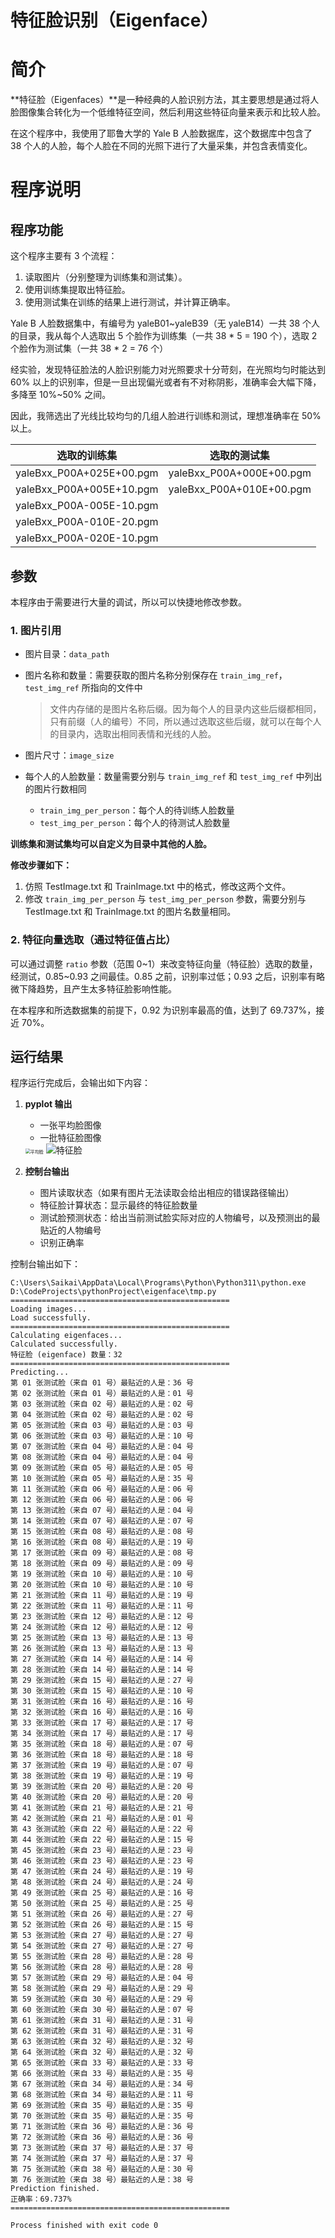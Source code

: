 # 特征脸识别（Eigenface）



# 简介

**特征脸（Eigenfaces）**是一种经典的人脸识别方法，其主要思想是通过将人脸图像集合转化为一个低维特征空间，然后利用这些特征向量来表示和比较人脸。

在这个程序中，我使用了耶鲁大学的 Yale B 人脸数据库，这个数据库中包含了 38 个人的人脸，每个人脸在不同的光照下进行了大量采集，并包含表情变化。



# 程序说明

## 程序功能

这个程序主要有 3 个流程：

1. 读取图片（分别整理为训练集和测试集）。
2. 使用训练集提取出特征脸。
3. 使用测试集在训练的结果上进行测试，并计算正确率。

Yale B 人脸数据集中，有编号为 yaleB01~yaleB39（无 yaleB14）一共 38 个人的目录，我从每个人选取出 5 个脸作为训练集（一共 38 * 5 = 190 个），选取 2 个脸作为测试集（一共 38 * 2 = 76 个）

经实验，发现特征脸法的人脸识别能力对光照要求十分苛刻，在光照均匀时能达到 60% 以上的识别率，但是一旦出现偏光或者有不对称阴影，准确率会大幅下降，多降至 10%~50% 之间。

因此，我筛选出了光线比较均匀的几组人脸进行训练和测试，理想准确率在 50% 以上。

|       选取的训练集       |       选取的测试集       |
| :----------------------: | :----------------------: |
| yaleBxx_P00A+025E+00.pgm | yaleBxx_P00A+000E+00.pgm |
| yaleBxx_P00A+005E+10.pgm | yaleBxx_P00A+010E+00.pgm |
| yaleBxx_P00A-005E-10.pgm |                          |
| yaleBxx_P00A-010E-20.pgm |                          |
| yaleBxx_P00A-020E-10.pgm |                          |



## 参数

本程序由于需要进行大量的调试，所以可以快捷地修改参数。

### 1. 图片引用

- 图片目录：`data_path`

- 图片名称和数量：需要获取的图片名称分别保存在 `train_img_ref`，`test_img_ref` 所指向的文件中

  > 文件内存储的是图片名称后缀。因为每个人的目录内这些后缀都相同，只有前缀（人的编号）不同，所以通过选取这些后缀，就可以在每个人的目录内，选取出相同表情和光线的人脸。

- 图片尺寸：`image_size`

- 每个人的人脸数量：数量需要分别与 `train_img_ref` 和 `test_img_ref` 中列出的图片行数相同

  - `train_img_per_person`：每个人的待训练人脸数量
  - `test_img_per_person`：每个人的待测试人脸数量




**训练集和测试集均可以自定义为目录中其他的人脸。**

**修改步骤如下：**

1. 仿照 TestImage.txt 和 TrainImage.txt 中的格式，修改这两个文件。
2. 修改 `train_img_per_person` 与 `test_img_per_person` 参数，需要分别与 TestImage.txt 和 TrainImage.txt 的图片名数量相同。



### 2. 特征向量选取（通过特征值占比）

可以通过调整 `ratio` 参数（范围 0~1）来改变特征向量（特征脸）选取的数量，经测试，0.85~0.93 之间最佳。0.85 之前，识别率过低；0.93 之后，识别率有略微下降趋势，且产生太多特征脸影响性能。

在本程序和所选数据集的前提下，0.92 为识别率最高的值，达到了 69.737%，接近 70%。



## 运行结果

程序运行完成后，会输出如下内容：

1. **pyplot 输出**

   - 一张平均脸图像
   - 一批特征脸图像

   <img src="https://static.saikaisa.top:443/img/image-20231213155759039_repeat_1702454355568__959411.png" alt="平均脸" style="zoom: 50%;" />

   <img src="https://static.saikaisa.top:443/img/image-20231213155824215_repeat_1702454349138__629664.png" alt="特征脸"  />

2. **控制台输出**

   - 图片读取状态（如果有图片无法读取会给出相应的错误路径输出）
   - 特征脸计算状态：显示最终的特征脸数量
   - 测试脸预测状态：给出当前测试脸实际对应的人物编号，以及预测出的最贴近的人物编号
   - 识别正确率

控制台输出如下：

```
C:\Users\Saikai\AppData\Local\Programs\Python\Python311\python.exe D:\CodeProjects\pythonProject\eigenface\tmp.py 
=================================================
Loading images...
Load successfully.
=================================================
Calculating eigenfaces...
Calculated successfully.
特征脸 (eigenface) 数量：32
=================================================
Predicting...
第 01 张测试脸（来自 01 号）最贴近的人是：36 号
第 02 张测试脸（来自 01 号）最贴近的人是：01 号
第 03 张测试脸（来自 02 号）最贴近的人是：02 号
第 04 张测试脸（来自 02 号）最贴近的人是：02 号
第 05 张测试脸（来自 03 号）最贴近的人是：03 号
第 06 张测试脸（来自 03 号）最贴近的人是：10 号
第 07 张测试脸（来自 04 号）最贴近的人是：04 号
第 08 张测试脸（来自 04 号）最贴近的人是：04 号
第 09 张测试脸（来自 05 号）最贴近的人是：05 号
第 10 张测试脸（来自 05 号）最贴近的人是：35 号
第 11 张测试脸（来自 06 号）最贴近的人是：06 号
第 12 张测试脸（来自 06 号）最贴近的人是：06 号
第 13 张测试脸（来自 07 号）最贴近的人是：04 号
第 14 张测试脸（来自 07 号）最贴近的人是：07 号
第 15 张测试脸（来自 08 号）最贴近的人是：08 号
第 16 张测试脸（来自 08 号）最贴近的人是：19 号
第 17 张测试脸（来自 09 号）最贴近的人是：08 号
第 18 张测试脸（来自 09 号）最贴近的人是：09 号
第 19 张测试脸（来自 10 号）最贴近的人是：10 号
第 20 张测试脸（来自 10 号）最贴近的人是：10 号
第 21 张测试脸（来自 11 号）最贴近的人是：19 号
第 22 张测试脸（来自 11 号）最贴近的人是：11 号
第 23 张测试脸（来自 12 号）最贴近的人是：12 号
第 24 张测试脸（来自 12 号）最贴近的人是：12 号
第 25 张测试脸（来自 13 号）最贴近的人是：13 号
第 26 张测试脸（来自 13 号）最贴近的人是：13 号
第 27 张测试脸（来自 14 号）最贴近的人是：14 号
第 28 张测试脸（来自 14 号）最贴近的人是：14 号
第 29 张测试脸（来自 15 号）最贴近的人是：27 号
第 30 张测试脸（来自 15 号）最贴近的人是：10 号
第 31 张测试脸（来自 16 号）最贴近的人是：16 号
第 32 张测试脸（来自 16 号）最贴近的人是：16 号
第 33 张测试脸（来自 17 号）最贴近的人是：17 号
第 34 张测试脸（来自 17 号）最贴近的人是：17 号
第 35 张测试脸（来自 18 号）最贴近的人是：07 号
第 36 张测试脸（来自 18 号）最贴近的人是：18 号
第 37 张测试脸（来自 19 号）最贴近的人是：07 号
第 38 张测试脸（来自 19 号）最贴近的人是：19 号
第 39 张测试脸（来自 20 号）最贴近的人是：20 号
第 40 张测试脸（来自 20 号）最贴近的人是：20 号
第 41 张测试脸（来自 21 号）最贴近的人是：21 号
第 42 张测试脸（来自 21 号）最贴近的人是：01 号
第 43 张测试脸（来自 22 号）最贴近的人是：22 号
第 44 张测试脸（来自 22 号）最贴近的人是：15 号
第 45 张测试脸（来自 23 号）最贴近的人是：23 号
第 46 张测试脸（来自 23 号）最贴近的人是：23 号
第 47 张测试脸（来自 24 号）最贴近的人是：19 号
第 48 张测试脸（来自 24 号）最贴近的人是：24 号
第 49 张测试脸（来自 25 号）最贴近的人是：16 号
第 50 张测试脸（来自 25 号）最贴近的人是：25 号
第 51 张测试脸（来自 26 号）最贴近的人是：27 号
第 52 张测试脸（来自 26 号）最贴近的人是：15 号
第 53 张测试脸（来自 27 号）最贴近的人是：27 号
第 54 张测试脸（来自 27 号）最贴近的人是：27 号
第 55 张测试脸（来自 28 号）最贴近的人是：28 号
第 56 张测试脸（来自 28 号）最贴近的人是：28 号
第 57 张测试脸（来自 29 号）最贴近的人是：04 号
第 58 张测试脸（来自 29 号）最贴近的人是：29 号
第 59 张测试脸（来自 30 号）最贴近的人是：29 号
第 60 张测试脸（来自 30 号）最贴近的人是：07 号
第 61 张测试脸（来自 31 号）最贴近的人是：31 号
第 62 张测试脸（来自 31 号）最贴近的人是：31 号
第 63 张测试脸（来自 32 号）最贴近的人是：32 号
第 64 张测试脸（来自 32 号）最贴近的人是：32 号
第 65 张测试脸（来自 33 号）最贴近的人是：33 号
第 66 张测试脸（来自 33 号）最贴近的人是：35 号
第 67 张测试脸（来自 34 号）最贴近的人是：34 号
第 68 张测试脸（来自 34 号）最贴近的人是：11 号
第 69 张测试脸（来自 35 号）最贴近的人是：35 号
第 70 张测试脸（来自 35 号）最贴近的人是：35 号
第 71 张测试脸（来自 36 号）最贴近的人是：36 号
第 72 张测试脸（来自 36 号）最贴近的人是：36 号
第 73 张测试脸（来自 37 号）最贴近的人是：37 号
第 74 张测试脸（来自 37 号）最贴近的人是：37 号
第 75 张测试脸（来自 38 号）最贴近的人是：30 号
第 76 张测试脸（来自 38 号）最贴近的人是：38 号
Prediction finished.
正确率：69.737%
=================================================

Process finished with exit code 0
```

